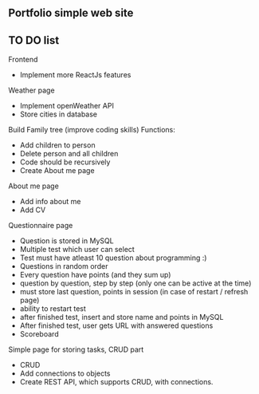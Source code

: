 ## Portfolio simple web site



## TO DO list

Frontend
 - Implement more ReactJs features

Weather page
 - Implement openWeather API
 - Store cities in database

Build Family tree (improve coding skills)
 Functions:
  - Add children to person
  - Delete person and all children
  - Code should be recursively
  - Create About me page
  
About me page
 - Add info about me
 - Add CV

Questionnaire page
 - Question is stored in MySQL
 - Multiple test which user can select
 - Test must have atleast 10 question about programming :) 
 - Questions in random order
 - Every question have points (and they sum up)
 - question by question, step by step (only one can be active at the time)
 - must store last question, points in session (in case of restart / refresh page)
 - ability to restart test
 - after finished test, insert and store name and points in MySQL
 - After finished test, user gets URL with answered questions
 - Scoreboard
 
Simple page for storing tasks, CRUD part
 - CRUD
 - Add connections to objects
 - Create REST API, which supports CRUD, with connections.
